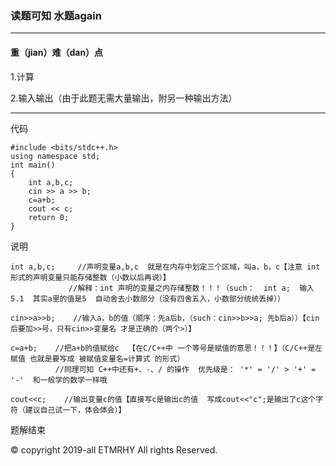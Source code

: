 ### 读题可知  水题again
---------------------
#### 重（jian）难（dan）点
1.计算

2.输入输出（由于此题无需大量输出，附另一种输出方法）

----------------------
代码
```
#include <bits/stdc++.h>
using namespace std;
int main() 
{
    int a,b,c;
    cin >> a >> b;
    c=a+b;
    cout << c;
    return 0;
}
```
说明
```
int a,b,c;     //声明变量a,b,c  就是在内存中划定三个区域，叫a，b，c【注意 int 形式的声明变量只能存储整数（小数以后再说）】
             //解释：int 声明的变量之内存储整数！！！（such：  int a;  输入5.1  其实a里的值是5  自动舍去小数部分（没有四舍五入，小数部分统统丢掉））
```

```
cin>>a>>b;    //输入a，b的值（顺序：先a后b，（such：cin>>b>>a; 先b后a））【cin后要加>>号，只有cin>>变量名 才是正确的（两个>）】
```

```
c=a+b;    //把a+b的值赋给c  【在C/C++中 一个等号是赋值的意思！！！】（C/C++是左赋值 也就是要写成 被赋值变量名=计算式 的形式）
          //同理可知 C++中还有+、-、/ 的操作  优先级是： '*' = '/' > '+' = '-'  和一般学的数学一样哦
 ```
```
cout<<c;    //输出变量c的值【直接写c是输出c的值  写成cout<<"c";是输出了c这个字符（建议自己试一下，体会体会）】
```

题解结束

© copyright 2019-all ETMRHY All rights Reserved.
